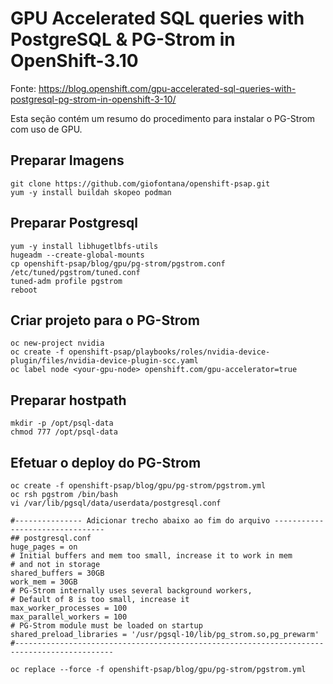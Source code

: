 # GPU Accelerated SQL queries with PostgreSQL & PG-Strom in OpenShift-3.10 
Fonte: https://blog.openshift.com/gpu-accelerated-sql-queries-with-postgresql-pg-strom-in-openshift-3-10/

Esta seção contém um resumo do procedimento para instalar o PG-Strom com uso de GPU.

## Preparar Imagens
```
git clone https://github.com/giofontana/openshift-psap.git
yum -y install buildah skopeo podman
```

## Preparar Postgresql
```
yum -y install libhugetlbfs-utils
hugeadm --create-global-mounts
cp openshift-psap/blog/gpu/pg-strom/pgstrom.conf /etc/tuned/pgstrom/tuned.conf
tuned-adm profile pgstrom
reboot
```

## Criar projeto para o PG-Strom
```
oc new-project nvidia
oc create -f openshift-psap/playbooks/roles/nvidia-device-plugin/files/nvidia-device-plugin-scc.yaml
oc label node <your-gpu-node> openshift.com/gpu-accelerator=true
```

## Preparar hostpath
```
mkdir -p /opt/psql-data
chmod 777 /opt/psql-data
```

## Efetuar o deploy do PG-Strom
```
oc create -f openshift-psap/blog/gpu/pg-strom/pgstrom.yml
oc rsh pgstrom /bin/bash
vi /var/lib/pgsql/data/userdata/postgresql.conf 

#--------------- Adicionar trecho abaixo ao fim do arquivo --------------------------------
## postgresql.conf
huge_pages = on
# Initial buffers and mem too small, increase it to work in mem
# and not in storage
shared_buffers = 30GB
work_mem = 30GB
# PG-Strom internally uses several background workers,
# Default of 8 is too small, increase it
max_worker_processes = 100
max_parallel_workers = 100
# PG-Strom module must be loaded on startup
shared_preload_libraries = '/usr/pgsql-10/lib/pg_strom.so,pg_prewarm'
#--------------------------------------------------------------------------------------------

oc replace --force -f openshift-psap/blog/gpu/pg-strom/pgstrom.yml
```